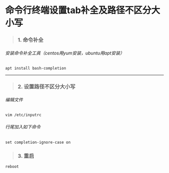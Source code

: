 # 命令行终端设置tab补全及路径不区分大小写

> ### 1. 命令补全
###### 安装命令补全工具（centos用yum安装，ubuntu用apt安装）

```shell
apt install bash-completion
```

---


> ### 2. 设置路径不区分大小写
###### 编辑文件

```shell
vim /etc/inputrc
```

###### 行尾加入如下命令

```shell
set completion-ignore-case on
```

> ### 3. 重启

```shell
reboot
```